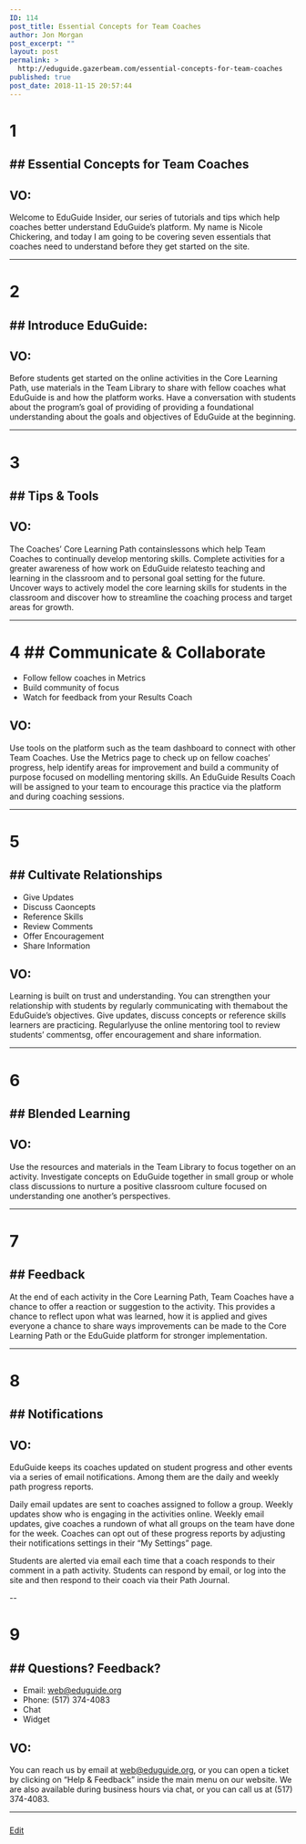 ```yaml
---
ID: 114
post_title: Essential Concepts for Team Coaches
author: Jon Morgan
post_excerpt: ""
layout: post
permalink: >
  http://eduguide.gazerbeam.com/essential-concepts-for-team-coaches
published: true
post_date: 2018-11-15 20:57:44
---
```

<h1>1</h1>
<h2>## Essential Concepts for Team Coaches</h2>
<h2>VO:</h2>
Welcome to EduGuide Insider, our series of tutorials and tips which help coaches better understand EduGuide’s platform. My name is Nicole Chickering, and today I am going to be covering seven essentials that coaches need to understand before they get started on the site.

---
<h1>2</h1>
<h2>## Introduce EduGuide:</h2>
<h2>VO:</h2>
Before students get started on the online activities in the Core Learning Path, use materials in the Team Library to share with fellow coaches what EduGuide is and how the platform works. Have a conversation with students about the program’s goal of providing of providing a foundational understanding about the goals and objectives of EduGuide at the beginning.

---
<h1>3</h1>
<h2>## Tips &amp; Tools</h2>
<h2>VO:</h2>
The Coaches’ Core Learning Path containslessons which help Team Coaches to continually develop mentoring skills. Complete activities for a greater awareness of how work on EduGuide relatesto teaching and learning in the classroom and to personal goal setting for the future. Uncover ways to actively model the core learning skills for students in the classroom and discover how to streamline the coaching process and target areas for growth.

---
<h1>4
## Communicate &amp; Collaborate</h1>
<ul>
 	<li>Follow fellow coaches in Metrics</li>
 	<li>Build community of focus</li>
 	<li>Watch for feedback from your Results Coach</li>
</ul>
<h2>VO:</h2>
Use tools on the platform such as the team dashboard to connect with other Team Coaches. Use the Metrics page to check up on fellow coaches’ progress, help identify areas for improvement and build a community of purpose focused on modelling mentoring skills. An EduGuide Results Coach will be assigned to your team to encourage this practice via the platform and during coaching sessions.

---
<h1>5</h1>
<h2>## Cultivate Relationships</h2>
<ul>
 	<li>Give Updates</li>
 	<li>Discuss Caoncepts</li>
 	<li>Reference Skills</li>
 	<li>Review Comments</li>
 	<li>Offer Encouragement</li>
 	<li>Share Information</li>
</ul>
<h2></h2>
<h2>VO:</h2>
Learning is built on trust and understanding. You can strengthen your relationship with students by regularly communicating with themabout the EduGuide’s objectives. Give updates, discuss concepts or reference skills learners are practicing. Regularlyuse the online mentoring tool to review students’ commentsg, offer encouragement and share information.

---
<h1>6</h1>
<h2>## Blended Learning</h2>
<h2>VO:</h2>
Use the resources and materials in the Team Library to focus together on an activity. Investigate concepts on EduGuide together in small group or whole class discussions to nurture a positive classroom culture focused on understanding one another’s perspectives.

---
<h1>7</h1>
<h2>## Feedback</h2>
At the end of each activity in the Core Learning Path, Team Coaches have a chance to offer a reaction or suggestion to the activity. This provides a chance to reflect upon what was learned, how it is applied and gives everyone a chance to share ways improvements can be made to the Core Learning Path or the EduGuide platform for stronger implementation.

---
<h1>8</h1>
<h2>## Notifications</h2>
<h2>VO:</h2>
EduGuide keeps its coaches updated on student progress and other events via a series of email notifications. Among them are the daily and weekly path progress reports.

Daily email updates are sent to coaches assigned to follow a group. Weekly updates show who is engaging in the activities online. Weekly email updates, give coaches a rundown of what all groups on the team have done for the week. Coaches can opt out of these progress reports by adjusting their notifications settings in their “My Settings” page.

Students are alerted via email each time that a coach responds to their comment in a path activity. Students can respond by email, or log into the site and then respond to their coach via their Path Journal.

--
<h1>9</h1>
<h2>## Questions? Feedback?</h2>
<ul>
 	<li>Email: <a href="mailto:web@eduguide.org">web@eduguide.org</a></li>
 	<li>Phone: (517) 374-4083</li>
 	<li>Chat</li>
 	<li>Widget</li>
</ul>
<h2>VO:</h2>
You can reach us by email at <a href="mailto:web@eduguide.org">web@eduguide.org</a>, or you can open a ticket by clicking on “Help &amp; Feedback” inside the main menu on our website. We are also available during business hours via chat, or you can call us at (517) 374-4083.

---

###

<a href="https://docs.google.com/document/d/1N5D8100xJX04vtRuPSVxqzoYOZS-M7_XlTYM9q8nWws/edit?usp=sharing">Edit</a>
